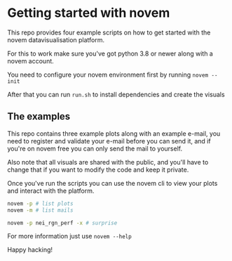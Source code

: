 # Getting started with novem

This repo provides four example scripts on how to get started with the novem 
datavisualisation platform.

For this to work make sure you've got python 3.8 or newer along with a novem
account.

You need to configure your novem environment first by running `novem --init`

After that you can run `run.sh` to install dependencies and create the visuals

## The examples
This repo contains three example plots along with an example e-mail, you need to
register and validate  your e-mail before you can send it, and if you're on 
novem free you can only send the mail to yourself.

Also note that all visuals are shared with the public, and you'll have to change
that if you want to modify the code and keep it private.

Once you've run the scripts you can use the novem cli to view your plots and 
interact with the platform.

```bash
novem -p # list plots
novem -m # list mails

novem -p nei_rgn_perf -x # surprise
```

For more information just use `novem --help`


Happy hacking!
